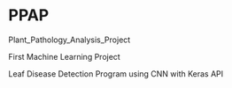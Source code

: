 # PPAP
Plant_Pathology_Analysis_Project

First Machine Learning Project

Leaf Disease Detection Program using CNN with Keras API

